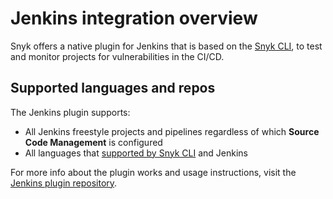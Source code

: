 # Jenkins integration overview

Snyk offers a native plugin for Jenkins that is based on the [Snyk CLI](https://snyk.gitbook.io/user-docs/snyk-cli/guides-for-our-cli/cli-reference), to test and monitor projects for vulnerabilities in the CI/CD.

## Supported languages and repos

The Jenkins plugin supports:

* All Jenkins freestyle projects and pipelines regardless of which **Source Code Management** is configured
* All languages that [supported by Snyk CLI](https://support.snyk.io/hc/en-us/sections/360001087857-Language-package-manager-support) and Jenkins

For more info about the plugin works and usage instructions, visit the [Jenkins plugin repository](https://github.com/jenkinsci/snyk-security-scanner-plugin).

